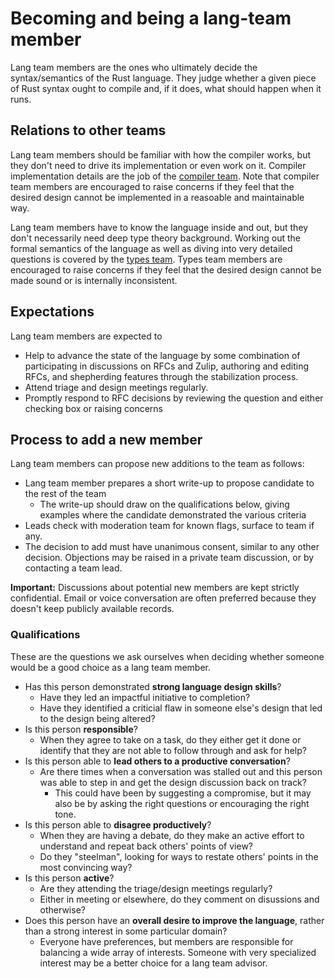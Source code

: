 # Becoming and being a lang-team member

Lang team members are the ones who ultimately decide the syntax/semantics of the Rust language. They judge whether a given piece of Rust syntax ought to compile and, if it does, what should happen when it runs.

## Relations to other teams

Lang team members should be familiar with how the compiler works, but they don't need to drive its implementation or even work on it. Compiler implementation details are the job of the [compiler team]. Note that compiler team members are encouraged to raise concerns if they feel that the desired design cannot be implemented in a reasoable and maintainable way.

[compiler team]: https://rust-lang.github.io/compiler-team/

Lang team members have to know the language inside and out, but they don't necessarily need deep type theory background. Working out the formal semantics of the language as well as diving into very detailed questions is covered by the [types team]. Types team members are encouraged to raise concerns if they feel that the desired design cannot be made sound or is internally inconsistent.

[types team]: https://rust-lang.github.io/types-team/

## Expectations

Lang team members are expected to

* Help to advance the state of the language by some combination of participating in discussions on RFCs and Zulip, authoring and editing RFCs, and shepherding features through the stabilization process.
* Attend triage and design meetings regularly.
* Promptly respond to RFC decisions by reviewing the question and either checking box or raising concerns

## Process to add a new member

Lang team members can propose new additions to the team as follows:

* Lang team member prepares a short write-up to propose candidate to the rest of the team
    * The write-up should draw on the qualifications below, giving examples where the candidate demonstrated the various criteria
* Leads check with moderation team for known flags, surface to team if any.
* The decision to add must have unanimous consent, similar to any other decision. Objections may be raised in a private team discussion, or by contacting a team lead.

**Important:** Discussions about potential new members are kept strictly confidential. Email or voice conversation are often preferred because they doesn't keep publicly available records.

### Qualifications

These are the questions we ask ourselves when deciding whether someone would be a good choice as a lang team member.

* Has this person demonstrated **strong language design skills**?
    * Have they led an impactful initiative to completion?
    * Have they identified a criticial flaw in someone else's design that led to the design being altered?
* Is this person **responsible**?
    * When they agree to take on a task, do they either get it done or identify that they are not able to follow through and ask for help?
* Is this person able to **lead others to a productive conversation**?
    * Are there times when a conversation was stalled out and this person was able to step in and get the design discussion back on track?
        * This could have been by suggesting a compromise, but it may also be by asking the right questions or encouraging the right tone.
* Is this person able to **disagree productively**?
    * When they are having a debate, do they make an active effort to understand and repeat back others' points of view?
    * Do they "steelman", looking for ways to restate others' points in the most convincing way? 
* Is this person **active**?
    * Are they attending the triage/design meetings regularly?
    * Either in meeting or elsewhere, do they comment on disussions and otherwise?
* Does this person have an **overall desire to improve the language**, rather than a strong interest in some particular domain?
    * Everyone have preferences, but members are responsible for balancing a wide array of interests. Someone with very specialized interest may be a better choice for a lang team advisor.
